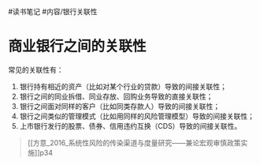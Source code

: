 
#读书笔记 
#内容/银行关联性

# 商业银行之间的关联性

常见的关联性有：
1. 银行持有相近的资产（比如对某个行业的贷款）导致的间接关联性；
2. 银行之间的同业拆借、同业存放、回购业务导致的直接关联性；
3. 银行之间面对同样的客户（比如同类存款人）导致的间接关联性；
4. 银行之间类似的管理模式（比如用同样的风险管理模型）导致的间接关联性；
5. 上市银行发行的股票、债券、信用违约互换（CDS）导致的间接关联性。


> [[方意_2016_系统性风险的传染渠道与度量研究——兼论宏观审慎政策实施]]p34
